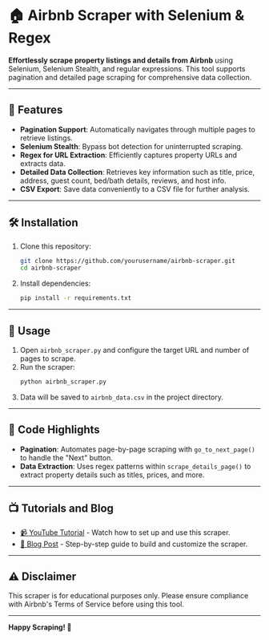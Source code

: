 # 🏠 Airbnb Scraper with Selenium & Regex

**Effortlessly scrape property listings and details from Airbnb** using Selenium, Selenium Stealth, and regular expressions. This tool supports pagination and detailed page scraping for comprehensive data collection.

---

## 🚀 Features

- **Pagination Support**: Automatically navigates through multiple pages to retrieve listings.
- **Selenium Stealth**: Bypass bot detection for uninterrupted scraping.
- **Regex for URL Extraction**: Efficiently captures property URLs and extracts data.
- **Detailed Data Collection**: Retrieves key information such as title, price, address, guest count, bed/bath details, reviews, and host info.
- **CSV Export**: Save data conveniently to a CSV file for further analysis.

---

## 🛠️ Installation

1. Clone this repository:
   ```bash
   git clone https://github.com/yourusername/airbnb-scraper.git
   cd airbnb-scraper
   ```
2. Install dependencies:
   ```bash
   pip install -r requirements.txt
   ```

---

## 📖 Usage

1. Open `airbnb_scraper.py` and configure the target URL and number of pages to scrape.
2. Run the scraper:
   ```bash
   python airbnb_scraper.py
   ```
3. Data will be saved to `airbnb_data.csv` in the project directory.

---

## 📄 Code Highlights

- **Pagination**: Automates page-by-page scraping with `go_to_next_page()` to handle the "Next" button.
- **Data Extraction**: Uses regex patterns within `scrape_details_page()` to extract property details such as titles, prices, and more.

---

## 📺 Tutorials and Blog

- [📹 YouTube Tutorial](https://youtube.com) - Watch how to set up and use this scraper.
- [📝 Blog Post](https://yourblog.com) - Step-by-step guide to build and customize the scraper.

---

## ⚠️ Disclaimer

This scraper is for educational purposes only. Please ensure compliance with Airbnb's Terms of Service before using this tool.

---

**Happy Scraping! 🚀**
